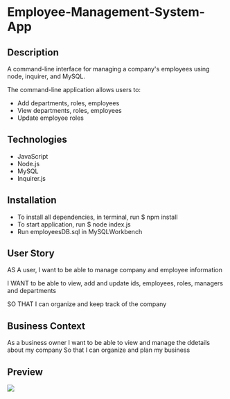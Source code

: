 # Employee-Management-System-App

## Description

A command-line interface for managing a company's employees using node, inquirer, and MySQL.

The command-line application allows users to:

- Add departments, roles, employees
- View departments, roles, employees
- Update employee roles

## Technologies

- JavaScript
- Node.js
- MySQL
- Inquirer.js

## Installation

- To install all dependencies, in terminal, run $ npm install
- To start application, run $ node index.js
- Run employeesDB.sql in MySQLWorkbench


## User Story

AS A user, I want to be able to manage company and employee information

I WANT to be able to view, add and update ids, employees, roles, managers and departments

SO THAT I can organize and keep track of the company

## Business Context

As a business owner
I want to be able to view and manage the ddetails about my company
So that I can organize and plan my business

## Preview

![](EmployeeMgmtSystemDemo.gif)
